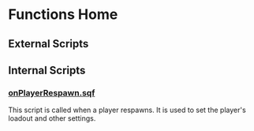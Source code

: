 # Functions Home

## External Scripts

## Internal Scripts

### [onPlayerRespawn.sqf](./externalScripts/onPlayerRespawn.md)

This script is called when a player respawns.
It is used to set the player's loadout and other settings.


